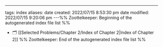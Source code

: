 ---
tags: index
aliases: 
date created: 2022/07/15 8:53:30 pm
date modified: 2022/07/15 9:20:06 pm
---%% Zoottelkeeper: Beginning of the autogenerated index file list  %%
- 🗂️ [[Selected Problems/Chapter 2/Index of Chapter 2|Index of Chapter 2]]
%% Zoottelkeeper: End of the autogenerated index file list  %%
